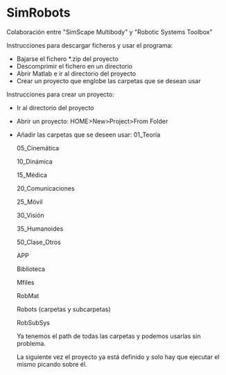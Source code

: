 # SimRobots
Colaboración entre "SimScape Multibody" y "Robotic Systems Toolbox"

Instrucciones para descargar ficheros y usar el programa:
* Bajarse el fichero *.zip del proyecto
* Descomprimir el fichero en un directorio
* Abrir Matlab e ir al directorio del proyecto
* Crear un proyecto que englobe las carpetas que se desean usar

Instrucciones para crear un proyecto:
* Ir al directorio del proyecto
* Abrir un proyecto: HOME>New>Project>From Folder
* Añadir las carpetas que se deseen usar:
  01_Teoría
  
  05_Cinemática
  
  10_Dinámica
  
  15_Médica
  
  20_Comunicaciones
  
  25_Móvil
  
  30_Visión
  
  35_Humanoides
  
  50_Clase_Otros
  
  APP
  
  Biblioteca
  
  Mfiles
  
  RobMat
  
  Robots (carpetas y subcarpetas)
  
  RobSubSys 

  Ya tenemos el path de todas las carpetas y podemos usarlas sin problema.
  
  La siguiente vez el proyecto ya está definido y solo hay que ejecutar el mismo picando sobre él.

